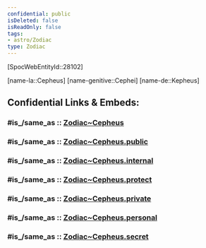 ```yaml
---
confidential: public
isDeleted: false
isReadOnly: false
tags:
- astro/Zodiac
type: Zodiac
---
```


[SpocWebEntityId::28102]



[name-la::Cepheus]
[name-genitive::Cephei]
[name-de::Kepheus]


## Confidential Links & Embeds: 

### #is_/same_as :: [Zodiac~Cepheus](/_Standards/Astronomy/Star~Constellation/Zodiac~Cepheus.md) 

### #is_/same_as :: [Zodiac~Cepheus.public](/_public/Astronomy/Star~Constellation/Zodiac~Cepheus.public.md) 

### #is_/same_as :: [Zodiac~Cepheus.internal](/_internal/Astronomy/Star~Constellation/Zodiac~Cepheus.internal.md) 

### #is_/same_as :: [Zodiac~Cepheus.protect](/_protect/Astronomy/Star~Constellation/Zodiac~Cepheus.protect.md) 

### #is_/same_as :: [Zodiac~Cepheus.private](/_private/Astronomy/Star~Constellation/Zodiac~Cepheus.private.md) 

### #is_/same_as :: [Zodiac~Cepheus.personal](/_personal/Astronomy/Star~Constellation/Zodiac~Cepheus.personal.md) 

### #is_/same_as :: [Zodiac~Cepheus.secret](/_secret/Astronomy/Star~Constellation/Zodiac~Cepheus.secret.md)

